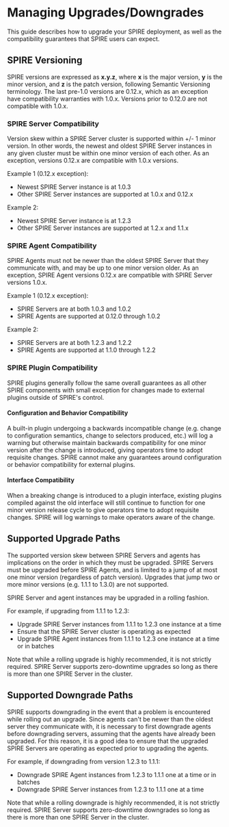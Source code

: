 # Managing Upgrades/Downgrades
This guide describes how to upgrade your SPIRE deployment, as well as the compatibility guarantees that SPIRE users can expect.

## SPIRE Versioning
SPIRE versions are expressed as **x.y.z**, where **x** is the major version, **y** is the minor version, and **z** is the patch version, following Semantic Versioning terminology. The last pre-1.0 versions are 0.12.x, which as an exception have compatibility warranties with 1.0.x. Versions prior to 0.12.0 are not compatible with 1.0.x.

### SPIRE Server Compatibility
Version skew within a SPIRE Server cluster is supported within +/- 1 minor version. In other words, the newest and oldest SPIRE Server instances in any given cluster must be within one minor version of each other. As an exception, versions 0.12.x are compatible with 1.0.x versions.

Example 1 (0.12.x exception):
* Newest SPIRE Server instance is at 1.0.3
* Other SPIRE Server instances are supported at 1.0.x and 0.12.x

Example 2:
* Newest SPIRE Server instance is at 1.2.3
* Other SPIRE Server instances are supported at 1.2.x and 1.1.x

### SPIRE Agent Compatibility
SPIRE Agents must not be newer than the oldest SPIRE Server that they communicate with, and may be up to one minor version older. As an exception, SPIRE Agent versions 0.12.x are compatible with SPIRE Server versions 1.0.x.

Example 1 (0.12.x exception):
* SPIRE Servers are at both 1.0.3 and 1.0.2
* SPIRE Agents are supported at 0.12.0 through 1.0.2

Example 2:
* SPIRE Servers are at both 1.2.3 and 1.2.2
* SPIRE Agents are supported at 1.1.0 through 1.2.2

### SPIRE Plugin Compatibility
SPIRE plugins generally follow the same overall guarantees as all other SPIRE components with small exception for changes made to external plugins outside of SPIRE's control.

#### Configuration and Behavior Compatibility
A built-in plugin undergoing a backwards incompatible change (e.g. change to configuration semantics, change to selectors produced, etc.) will log a warning but otherwise maintain backwards compatibility for one minor version after the change is introduced, giving operators time to adopt requisite changes.
SPIRE cannot make any guarantees around configuration or behavior compatibility for external plugins.

#### Interface Compatibility
When a breaking change is introduced to a plugin interface, existing plugins compiled against the old interface will still continue to function for one minor version release cycle to give operators time to adopt requisite changes. SPIRE will log warnings to make operators aware of the change.

## Supported Upgrade Paths

The supported version skew between SPIRE Servers and agents has implications on the order in which they must be upgraded. SPIRE Servers must be upgraded before SPIRE Agents, and is limited to a jump of at most one minor version (regardless of patch version). Upgrades that jump two or more minor versions (e.g. 1.1.1 to 1.3.0) are not supported.

SPIRE Server and agent instances may be upgraded in a rolling fashion.

For example, if upgrading from 1.1.1 to 1.2.3:
* Upgrade SPIRE Server instances from 1.1.1 to 1.2.3 one instance at a time
* Ensure that the SPIRE Server cluster is operating as expected
* Upgrade SPIRE Agent instances from 1.1.1 to 1.2.3 one instance at a time or in batches

Note that while a rolling upgrade is highly recommended, it is not strictly required. SPIRE Server supports zero-downtime upgrades so long as there is more than one SPIRE Server in the cluster.

## Supported Downgrade Paths

SPIRE supports downgrading in the event that a problem is encountered while rolling out an upgrade. Since agents can't be newer than the oldest server they communicate with, it is necessary to first downgrade agents before downgrading servers, assuming that the agents have already been upgraded. For this reason, it is a good idea to ensure that the upgraded SPIRE Servers are operating as expected prior to upgrading the agents.

For example, if downgrading from version 1.2.3 to 1.1.1:
* Downgrade SPIRE Agent instances from 1.2.3 to 1.1.1 one at a time or in batches
* Downgrade SPIRE Server instances from 1.2.3 to 1.1.1 one at a time

Note that while a rolling downgrade is highly recommended, it is not strictly required. SPIRE Server supports zero-downtime downgrades so long as there is more than one SPIRE Server in the cluster.
